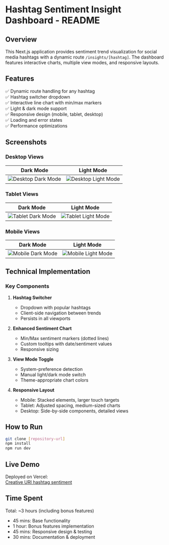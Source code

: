 # Hashtag Sentiment Insight Dashboard - README

## Overview

This Next.js application provides sentiment trend visualization for social media hashtags with a dynamic route `/insights/[hashtag]`. The dashboard features interactive charts, multiple view modes, and responsive layouts.

## Features

✅ Dynamic route handling for any hashtag  
✅ Hashtag switcher dropdown  
✅ Interactive line chart with min/max markers  
✅ Light & dark mode support  
✅ Responsive design (mobile, tablet, desktop)  
✅ Loading and error states  
✅ Performance optimizations  

## Screenshots

### Desktop Views
| Dark Mode | Light Mode |
|-----------|------------|
| ![Desktop Dark Mode](./public/screenshots/desktop-dark.png) | ![Desktop Light Mode](./public/screenshots/desktop-light.png) |

### Tablet Views
| Dark Mode | Light Mode |
|-----------|------------|
| ![Tablet Dark Mode](./public/screenshots/tablet-dark.png) | ![Tablet Light Mode](./public/screenshots/tablet-light.png) |

### Mobile Views
| Dark Mode | Light Mode |
|-----------|------------|
| ![Mobile Dark Mode](./public/screenshots/mobile-dark.png) | ![Mobile Light Mode](./public/screenshots/mobile-light.png) |

## Technical Implementation

### Key Components

1. **Hashtag Switcher**
   - Dropdown with popular hashtags
   - Client-side navigation between trends
   - Persists in all viewports

2. **Enhanced Sentiment Chart**
   - Min/Max sentiment markers (dotted lines)
   - Custom tooltips with date/sentiment values
   - Responsive sizing

3. **View Mode Toggle**
   - System-preference detection
   - Manual light/dark mode switch
   - Theme-appropriate chart colors

4. **Responsive Layout**
   - Mobile: Stacked elements, larger touch targets
   - Tablet: Adjusted spacing, medium-sized charts
   - Desktop: Side-by-side components, detailed views

## How to Run

```bash
git clone [repository-url]
npm install
npm run dev
```

## Live Demo

Deployed on Vercel:  
[Creative URI hashtag sentiment ](https://uricreative.vercel.app/insights/uri)

## Time Spent

Total: ~3 hours (including bonus features)

- 45 mins: Base functionality
- 1 hour: Bonus features implementation
- 45 mins: Responsive design & testing
- 30 mins: Documentation & deployment
